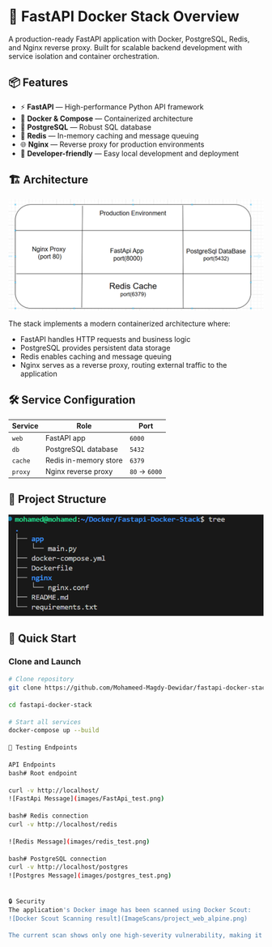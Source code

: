 # 🚀 FastAPI Docker Stack Overview

A production-ready FastAPI application with Docker, PostgreSQL, Redis, and Nginx reverse proxy. Built for scalable backend development with service isolation and container orchestration.

## 📦 Features

- ⚡ **FastAPI** — High-performance Python API framework
- 🐳 **Docker & Compose** — Containerized architecture
- 🐘 **PostgreSQL** — Robust SQL database
- 🚀 **Redis** — In-memory caching and message queuing
- 🌐 **Nginx** — Reverse proxy for production environments
- 🔧 **Developer-friendly** — Easy local development and deployment

## 🏗️ Architecture

![Application Architecture](images/Project_architecture%20.png)

The stack implements a modern containerized architecture where:
- FastAPI handles HTTP requests and business logic
- PostgreSQL provides persistent data storage
- Redis enables caching and message queuing
- Nginx serves as a reverse proxy, routing external traffic to the application

## 🛠️ Service Configuration

| Service | Role                      | Port         |
|---------|---------------------------|--------------|
| `web`   | FastAPI app               | `6000`       |
| `db`    | PostgreSQL database       | `5432`       |
| `cache` | Redis in-memory store     | `6379`       |
| `proxy` | Nginx reverse proxy       | `80` → `6000` |

## 📁 Project Structure

![Project Structure](images/Project_structure.png)



## 🚀 Quick Start

### Clone and Launch

```bash
# Clone repository
git clone https://github.com/Mohameed-Magdy-Dewidar/fastapi-docker-stack.git

cd fastapi-docker-stack

# Start all services
docker-compose up --build

🧪 Testing Endpoints

API Endpoints
bash# Root endpoint

curl -v http://localhost/
![FastApi Message](images/FastApi_test.png)

bash# Redis connection
curl -v http://localhost/redis

![Redis Message](images/redis_test.png)

bash# PostgreSQL connection
curl -v http://localhost/postgres
![Postgres Message](images/postgres_test.png)


🔒 Security
The application's Docker image has been scanned using Docker Scout:
![Docker Scout Scanning result](ImageScans/project_web_alpine.png)

The current scan shows only one high-severity vulnerability, making it relatively secure for most deployment scenarios.